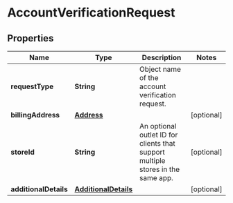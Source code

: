 

# AccountVerificationRequest

## Properties

Name | Type | Description | Notes
------------ | ------------- | ------------- | -------------
**requestType** | **String** | Object name of the account verification request. | 
**billingAddress** | [**Address**](Address.md) |  |  [optional]
**storeId** | **String** | An optional outlet ID for clients that support multiple stores in the same app. |  [optional]
**additionalDetails** | [**AdditionalDetails**](AdditionalDetails.md) |  |  [optional]



